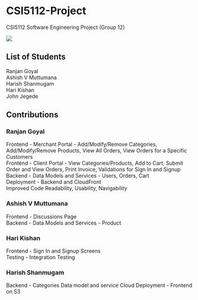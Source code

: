 # CSI5112-Project
CSI5112 Software Engineering Project (Group 12)

<div style="align:center">
<a href="https://github.com/ranjan98/CSI5112ProjectG12/graphs/contributors">
  <img src="https://contrib.rocks/image?repo=ranjan98/CSI5112ProjectG12" />
</a> </div>

## List of Students
Ranjan Goyal\
Ashish V Muttumana\
Harish Shanmugam\
Hari Kishan\
John Jegede


## Contributions

### Ranjan Goyal
Frontend - Merchant Portal - Add/Modify/Remove Categories, Add/Modify/Remove Products, View All Orders, View Orders for a Specific Customers\
Frontend - Client Portal - View Categories/Products, Add to Cart, Submit Order and View Orders, Print Invoice, Validations for Sign In and Signup \
Backend - Data Models and Services - Users, Orders, Cart\
Deployment - Backend and CloudFront\
Improved Code Readability, Usability, Navigability

### Ashish V Muttumana
Frontend - Discussions Page\
Backend - Data Models and Services - Product

### Hari Kishan
Frontend - Sign In and Signup Screens\
Testing - Integration Testing

### Harish Shanmugam
Backend - Categories Data model and service
Cloud Deployment - Frontend on S3
